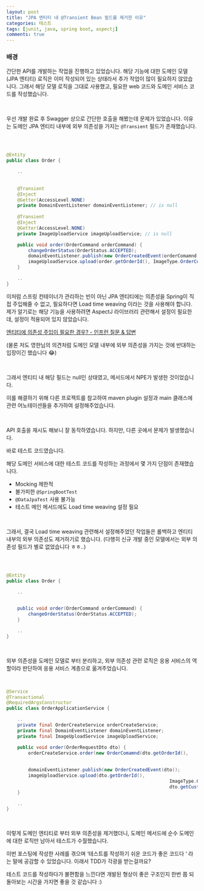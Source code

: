 ```yaml
---
layout: post
title: "JPA 엔티티 내 @Transient Bean 필드를 제거한 이유"
categories: 테스트
tags: [junit, java, spring boot, aspectj]
comments: true
---
```


### 배경

간단한 API를 개발하는 작업을 진행하고 있었습니다. 해당 기능에 대한 도메인 모델(JPA 엔티티) 로직은 이미 작성되어 있는 상태라서 추가 작업이 많이 필요하지 않았습니다. 그래서 해당 모델 로직을 그대로 사용했고, 필요한 web 코드와 도메인 서비스 코드를 작성했습니다.

<br>

우선 개발 완료 후 Swagger 상으로 간단한 호출을 해봤는데 문제가 있었습니다. 이유는 도메인 JPA 엔티티 내부에 외부 의존성을 가지는 `@Transient` 필드가 존재했습니다.

<br>


```java

@Entity
public class Order {

	..
	
	
	@Transient
	@Inject
  	@Getter(AccessLevel.NONE)
	private DomainEventListener domainEventListener; // is null
	
	@Transient
	@Inject
  	@Getter(AccessLevel.NONE)
	private ImageUploadService imageUploadService; // is null

	public void order(OrderCommand orderCommand) {
		changeOrderStatus(OrderStatus.ACCEPTED);
		domainEventListener.publish(new OrderCreatedEvent(orderComamnd)); // NPE
		imageUploadService.upload(order.getOrderId(), ImageType.OrderCustomerRequest, order.getCustomerImageUrl()); // NPE
	}

	..
}
```

이처럼 스프링 컨테이너가 관리하는 빈이 아닌 JPA 엔티티에는 의존성을 Spring이 직접 주입해줄 수 없고, 필요하다면 Load time weaving 이라는 것을 사용해야 합니다. 제가 알기로는 해당 기능을 사용하려면 AspectJ 라이브러리 관련해서 설정이 필요한데, 설정이 적용되어 있지 않았습니다.

[엔티티에 의존성 주입이 필요한 경우? - 인프런 질문 & 답변](https://www.inflearn.com/questions/24903/%EC%97%94%ED%8B%B0%ED%8B%B0%EC%97%90-%EC%9D%98%EC%A1%B4%EC%84%B1-%EC%A3%BC%EC%9E%85%EC%9D%B4-%ED%95%84%EC%9A%94%ED%95%9C-%EA%B2%BD%EC%9A%B0)

(물론 저도 영한님의 의견처럼 도메인 모델 내부에 외부 의존성을 가지는 것에 반대하는 입장이긴 했습니다  😂)

<br>

그래서 엔티티 내 해당 필드는 null인 상태였고, 메서드에서 NPE가 발생한 것이었습니다.

이를 해결하기 위해 다른 프로젝트를 참고하여 maven plugin 설정과 main 클래스에 관련 어노테이션들을 추가하여 설정해주었습니다.

<br>

API 호출을 재시도 해보니 잘 동작하였습니다. 하지만, 다른 곳에서 문제가 발생했습니다.

바로 테스트 코드였습니다.

해당 도메인 서비스에 대한 테스트 코드를 작성하는 과정에서 몇 가지 단점이 존재했습니다.

- Mocking 제한적
- 불가피한 `@SpringBootTest`
- `@DataJpaTest` 사용 불가능
- 테스트 메인 메서드에도 Load time weaving 설정 필요

<br>

그래서, 결국 Load time weaving 관련해서 설정해주었던 작업들은 롤백하고 엔티티 내부의 외부 의존성도 제거하기로 했습니다. (다행히 신규 개발 중인 모델에서는 외부 의존성 필드가 별로 없었습니다 ㅎㅎ..)

<br>

```java

@Entity
public class Order {

	..
	

	public void order(OrderCommand orderCommand) {
		changeOrderStatus(OrderStatus.ACCEPTED);
	}

	..
}
```

<br>

외부 의존성을 도메인 모델로 부터 분리하고, 외부 의존성 관련 로직은 응용 서비스의 역할이라 판단하여 응용 서비스 계층으로 옮겨주었습니다.

<br>

```java
@Service
@Transactional
@RequiredArgsConstructor
public class OrderApplicationService {

	..
	private final OrderCreateService orderCreateService;
	private final DomainEventListener domainEventListener;
	private final ImageUploadService imageUploadService;

	public void order(OrderRequestDto dto) {
		orderCreateService.order(new OrderComamnd(dto.getOrderId(),
																							dto.getOrderMenus(),
																							dto.getOrderDateTime()));
		domainEventListener.publish(new OrderCreatedEvent(dto));
		imageUploadService.upload(dto.getOrderId(), 
															ImageType.OrderCustomerRequest, 
															dto.getCustomerImageUrl());
	}

	..
}
```

<br>

이렇게 도메인 엔티티로 부터 외부 의존성을 제거했더니, 도메인 메서드에 순수 도메인에 대한 로직만 남아서 테스트가 수월했습니다.

이번 포스팅에 작성한 사례를 겪으며 ‘테스트를 작성하기 쉬운 코드가 좋은 코드다 ‘ 라는 말에 공감할 수 있었습니다. 이래서 TDD가 각광을 받는걸까요?

테스트 코드를 작성하다가 불편함을 느낀다면 개발된 형상이 좋은 구조인지 한번 쯤 되돌아보는 시간을 가지면 좋을 것 같습니다 :)
